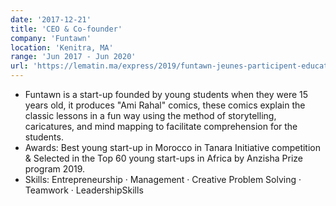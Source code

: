 ```yaml
---
date: '2017-12-21'
title: 'CEO & Co-founder'
company: 'Funtawn'
location: 'Kenitra, MA'
range: 'Jun 2017 - Jun 2020'
url: 'https://lematin.ma/express/2019/funtawn-jeunes-participent-education/309266.html'
---
```


- Funtawn is a start-up founded by young students when they were 15 years old, it produces "Ami Rahal" comics, these comics explain the classic lessons in a fun way using the method of storytelling, caricatures, and mind mapping to facilitate comprehension for the students.
- Awards: Best young start-up in Morocco in Tanara Initiative competition & Selected in the Top 60 young start-ups in Africa by Anzisha Prize program 2019.
- Skills: Entrepreneurship · Management · Creative Problem Solving · Teamwork · LeadershipSkills

